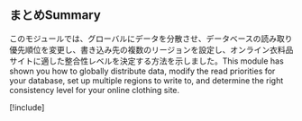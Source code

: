 ## <a name="summary"></a><span data-ttu-id="19dc6-101">まとめ</span><span class="sxs-lookup"><span data-stu-id="19dc6-101">Summary</span></span>

<span data-ttu-id="19dc6-102">このモジュールでは、グローバルにデータを分散させ、データベースの読み取り優先順位を変更し、書き込み先の複数のリージョンを設定し、オンライン衣料品サイトに適した整合性レベルを決定する方法を示しました。</span><span class="sxs-lookup"><span data-stu-id="19dc6-102">This module has shown you how to globally distribute data, modify the read priorities for your database, set up multiple regions to write to, and determine the right consistency level for your online clothing site.</span></span>

<!-- Cleanup sandbox -->
[!include[](../../../includes/azure-sandbox-cleanup.md)]
